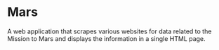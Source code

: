 # Mars
A web application that scrapes various websites for data related to the Mission to Mars and displays the information in a single HTML page.
